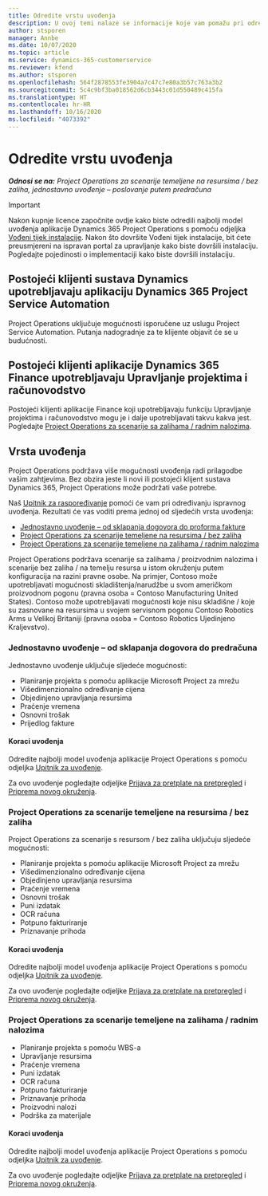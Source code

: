 ```yaml
---
title: Odredite vrstu uvođenja
description: U ovoj temi nalaze se informacije koje vam pomažu pri određivanju ispravne vrste uvođenja projektnih operacija za vašu tvrtku.
author: stsporen
manager: Annbe
ms.date: 10/07/2020
ms.topic: article
ms.service: dynamics-365-customerservice
ms.reviewer: kfend
ms.author: stsporen
ms.openlocfilehash: 564f2878553fe3904a7c47c7e80a3b57c763a3b2
ms.sourcegitcommit: 5c4c9bf3ba018562d6cb3443c01d550489c415fa
ms.translationtype: HT
ms.contentlocale: hr-HR
ms.lasthandoff: 10/16/2020
ms.locfileid: "4073392"
---
```

# <a name="determine-your-deployment-type"></a>Odredite vrstu uvođenja

_**Odnosi se na:** Project Operations za scenarije temeljene na resursima / bez zaliha, jednostavno uvođenje – poslovanje putem predračuna_

> [!IMPORTANT]
> Nakon kupnje licence započnite ovdje kako biste odredili najbolji model uvođenja aplikacije Dynamics 365 Project Operations s pomoću odjeljka [Vođeni tijek instalacije](https://aka.ms/provisionprojectoperations).
> Nakon što dovršite Vođeni tijek instalacije, bit ćete preusmjereni na ispravan portal za upravljanje kako biste dovršili instalaciju. Pogledajte pojedinosti o implementaciji kako biste dovršili instalaciju.


## <a name="existing-customers-of-dynamics-using-dynamics-365-project-service-automation"></a>Postojeći klijenti sustava Dynamics upotrebljavaju aplikaciju Dynamics 365 Project Service Automation
Project Operations uključuje mogućnosti isporučene uz uslugu Project Service Automation. Putanja nadogradnje za te klijente objavit će se u budućnosti.

## <a name="existing-customers-of-dynamics-365-finance-using-project-management-and-accounting"></a>Postojeći klijenti aplikacije Dynamics 365 Finance upotrebljavaju Upravljanje projektima i računovodstvo 

Postojeći klijenti aplikacije Finance koji upotrebljavaju funkciju Upravljanje projektima i računovodstvo mogu je i dalje upotrebljavati takvu kakva jest. Pogledajte [Project Operations za scenarije sa zalihama / radnim nalozima](#pma).


## <a name="deployment-types"></a>Vrsta uvođenja
Project Operations podržava više mogućnosti uvođenja radi prilagodbe vašim zahtjevima. Bez obzira jeste li novi ili postojeći klijent sustava Dynamics 365, Project Operations može podržati vaše potrebe.

Naš [Upitnik za raspoređivanje](https://aka.ms/provisionprojectoperations) pomoći će vam pri određivanju ispravnog uvođenja. Rezultati će vas voditi prema jednoj od sljedećih vrsta uvođenja:

- [Jednostavno uvođenje – od sklapanja dogovora do proforma fakture](#lite)
- [Project Operations za scenarije temeljene na resursima / bez zaliha](#integrated)
- [Project Operations za scenarije temeljene na zalihama / radnim nalozima](#pma)

Project Operations podržava scenarije sa zalihama / proizvodnim nalozima i scenarije bez zaliha / na temelju resursa u istom okruženju putem konfiguracija na razini pravne osobe. Na primjer, Contoso može upotrebljavati mogućnosti skladištenja/narudžbe u svom američkom proizvodnom pogonu (pravna osoba = Contoso Manufacturing United States). Contoso može upotrebljavati mogućnosti koje nisu skladišne / koje su zasnovane na resursima u svojem servisnom pogonu Contoso Robotics Arms u Velikoj Britaniji (pravna osoba = Contoso Robotics Ujedinjeno Kraljevstvo).

### <a name="lite-deployment---deal-to-proforma-invoicing"></a><a  name="lite"></a>Jednostavno uvođenje – od sklapanja dogovora do predračuna

Jednostavno uvođenje uključuje sljedeće mogućnosti:

- Planiranje projekta s pomoću aplikacije Microsoft Project za mrežu
- Višedimenzionalno određivanje cijena
- Objedinjeno upravljanja resursima
- Praćenje vremena
- Osnovni trošak
- Prijedlog fakture

#### <a name="deployment-steps"></a>Koraci uvođenja
Odredite najbolji model uvođenja aplikacije Project Operations s pomoću odjeljka [Upitnik za uvođenje](https://aka.ms/provisionprojectoperations).

Za ovo uvođenje pogledajte odjeljke [Prijava za pretplate na pretpregled](lite-preview-subscription-sign-up.md) i [Priprema novog okruženja](lite-deployment.md). 


### <a name="project-operations-for-resourcenon-stocked-scenarios"></a><a name="integrated"></a>Project Operations za scenarije temeljene na resursima / bez zaliha
Project Operations za scenarije s resursom / bez zaliha uključuju sljedeće mogućnosti:
  
- Planiranje projekta s pomoću aplikacije Microsoft Project za mrežu
- Višedimenzionalno određivanje cijena
- Objedinjeno upravljanja resursima
- Praćenje vremena
- Osnovni trošak
- Puni izdatak
- OCR računa
- Potpuno fakturiranje
- Priznavanje prihoda

#### <a name="deployment-steps"></a>Koraci uvođenja
Odredite najbolji model uvođenja aplikacije Project Operations s pomoću odjeljka [Upitnik za uvođenje](https://aka.ms/provisionprojectoperations).

Za ovo uvođenje pogledajte odjeljke [Prijava za pretplate na pretpregled](resource-sign-up-preview-subscription.md) i [Priprema novog okruženja](resource-provision-new-environment.md). 


### <a name="project-operations-for-stockedproduction-order-scenarios"></a><a name="pma"></a>Project Operations za scenarije temeljene na zalihama / radnim nalozima

- Planiranje projekta s pomoću WBS-a
- Upravljanje resursima
- Praćenje vremena
- Puni izdatak
- OCR računa
- Potpuno fakturiranje
- Priznavanje prihoda
- Proizvodni nalozi
- Podrška za materijale

#### <a name="deployment-steps"></a>Koraci uvođenja
Odredite najbolji model uvođenja aplikacije Project Operations s pomoću odjeljka [Upitnik za uvođenje](https://aka.ms/provisionprojectoperations).

Za ovo uvođenje pogledajte odjeljke [Prijava za pretplate na pretpregled](https://docs.microsoft.com/dynamics365/fin-ops-core/dev-itpro/dev-tools/sign-up-preview-subscription?toc=/dynamics365/finance/toc.json) i [Priprema novog okruženja](https://docs.microsoft.com/dynamics365/fin-ops-core/dev-itpro/deployment/deploy-demo-environment?toc=/dynamics365/finance/toc.json). 

